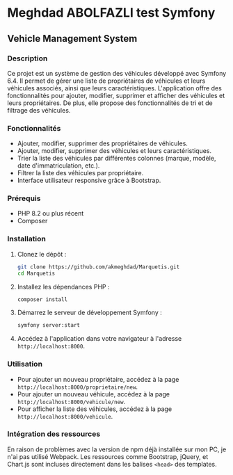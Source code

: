 # Meghdad ABOLFAZLI test Symfony 
## Vehicle Management System

### Description

Ce projet est un système de gestion des véhicules développé avec Symfony 6.4. Il permet de gérer une liste de propriétaires de véhicules et leurs véhicules associés, ainsi que leurs caractéristiques. L'application offre des fonctionnalités pour ajouter, modifier, supprimer et afficher des véhicules et leurs propriétaires. De plus, elle propose des fonctionnalités de tri et de filtrage des véhicules.

### Fonctionnalités

- Ajouter, modifier, supprimer des propriétaires de véhicules.
- Ajouter, modifier, supprimer des véhicules et leurs caractéristiques.
- Trier la liste des véhicules par différentes colonnes (marque, modèle, date d'immatriculation, etc.).
- Filtrer la liste des véhicules par propriétaire.
- Interface utilisateur responsive grâce à Bootstrap.

### Prérequis

- PHP 8.2 ou plus récent
- Composer

### Installation

1. Clonez le dépôt :

    ```bash
    git clone https://github.com/akmeghdad/Marquetis.git
    cd Marquetis
    ```

2. Installez les dépendances PHP :

    ```bash
    composer install
    ```

3. Démarrez le serveur de développement Symfony :

    ```bash
    symfony server:start
    ```

4. Accédez à l'application dans votre navigateur à l'adresse `http://localhost:8000`.

### Utilisation

- Pour ajouter un nouveau propriétaire, accédez à la page `http://localhost:8000/proprietaire/new`.
- Pour ajouter un nouveau véhicule, accédez à la page `http://localhost:8000/vehicule/new`.
- Pour afficher la liste des véhicules, accédez à la page `http://localhost:8000/vehicule`.

### Intégration des ressources

En raison de problèmes avec la version de npm déjà installée sur mon PC, je n'ai pas utilisé Webpack. Les ressources comme Bootstrap, jQuery, et Chart.js sont incluses directement dans les balises `<head>` des templates.
